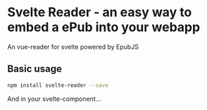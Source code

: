 # Svelte Reader - an easy way to embed a ePub into your webapp
An vue-reader for svelte powered by EpubJS


## Basic usage

```bash
npm install svelte-reader --save
```

And in your svelte-component...

<script>
  import { SvelteReader} from "svelte-reader";
</script>
<div style='height: 100vh'>
    <SvelteReader url='/files/啼笑因缘.epub'/>
</div>

